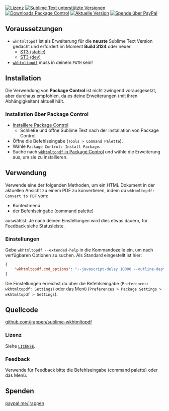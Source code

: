 [![Lizenz](https://img.shields.io/github/license/jrappen/sublime-wkhtmltopdf.svg?style=flat-square)](https://github.com/jrappen/sublime-wkhtmltopdf/blob/master/LICENSE)
[![Sublime Text unterstützte Versionen](https://img.shields.io/badge/Sublime%20Text-Build%203124+-orange.svg?style=flat-square)](https://www.sublimetext.com)
[![Downloads Package Control](https://img.shields.io/packagecontrol/dt/wkhtmltopdf.svg?style=flat-square)](https://packagecontrol.io/packages/wkhtmltopdf)
[![Aktuelle Version](https://img.shields.io/github/release/jrappen/sublime-wkhtmltopdf.svg?style=flat-square)](https://github.com/jrappen/sublime-wkhtmltopdf/releases/latest)
[![Spende über PayPal](https://img.shields.io/badge/paypal.me-jrappen-009cde.svg?style=flat-square)](https://www.paypal.me/jrappen)

## Voraussetzungen

* `wkhtmltopdf` ist als Erweiterung für die **neuste** Sublime Text Version gedacht und erfordert im Moment **Build 3124** oder neuer.
  * [ST3 (stable)](https://www.sublimetext.com/3)
  * [ST3 (dev)](https://www.sublimetext.com/3dev)
* [`wkhtmltopdf`](http://wkhtmltopdf.org/downloads.html) muss in deinem `PATH` sein!

## Installation

Die Verwendung von **Package Control** ist nicht zwingend vorausgesetzt, aber durchaus empfohlen, da es deine Erweiterungen (mit ihren Abhängigkeiten) aktuell hält.

### Installation über Package Control

* [Installiere Package Control](https://packagecontrol.io/installation#st3)
  * Schließe und öffne Sublime Text nach der Installation von Package Control.
* Öffne die Befehlseingabe (`Tools > Command Palette`).
* Wähle `Package Control: Install Package`.
* Suche nach [`wkhtmltopdf` in Package Control](https://packagecontrol.io/packages/wkhtmltopdf) und wähle die Erweiterung aus, um sie zu installieren.

## Verwendung

Verwende eine der folgenden Methoden, um ein HTML Dokument in der aktuellen Ansicht zu einem PDF zu konvertieren, indem du `wkhtmltopdf: Convert to PDF` vom:

* Kontextmenü
* der Befehlseingabe (command palette)

auswählst. Je nach deinen Einstellungen wird dies etwas dauern, für Feedback siehe Statusleiste.

### Einstellungen

Gebe `wkhtmltopdf --extended-help` in die Kommandozeile ein, um nach verfügbaren Optionen zu suchen. Als Standard eingestellt ist hier:

```json
{
    "wkhtmltopdf.cmd_options": "--javascript-delay 10000 --outline-depth 8 --encoding utf-8"
}
```

Die Einstellungen erreichst du über die Befehlseingabe (`Preferences: wkhtmltopdf: Settings`) oder das Menü (`Preferences > Package Settings > wkhtmltopdf > Settings`).

## Quellcode

[github.com/jrappen/sublime-wkhtmltopdf](https://www.github.com/jrappen/sublime-wkhtmltopdf)

### Lizenz

Siehe [`LICENSE`](https://github.com/jrappen/sublime-wkhtmltopdf/blob/master/LICENSE).

### Feedback

Verwende für Feedback bitte die Befehlseingabe (command palette) oder das Menü.

## Spenden

[paypal.me/jrappen](https://www.paypal.me/jrappen)
